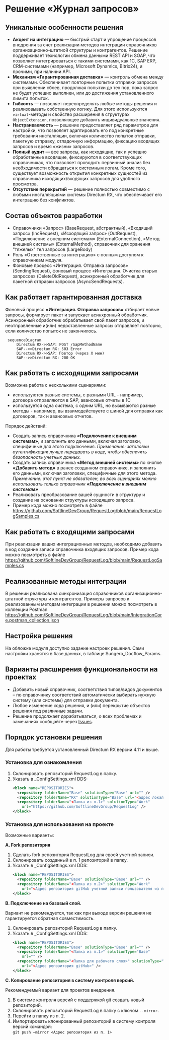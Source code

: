 # Решение «Журнал запросов»

##  Уникальные особенности решения
 - **Акцент на интеграцию** — быстрый старт и упрощение процессов внедрения за счет реализации методов интеграции справочников организационно-штатной структуры и контрагентов. Решение поддерживает технологии обмена данными REST API и SOAP, что позволяет интегрироваться с такими системами, как 1С, SAP ERP, CRM-системами (например, Microsoft Dynamics, Bitrix24), и прочими, при наличии API.
 - **Механизм «Гарантированная доставка»** — контроль обмена между системами. Обеспечивает повторные попытки отправки запросов при выявлении сбоев, продолжая попытки до тех пор, пока запрос не будет успешно выполнен, или до достижения
установленного лимита попыток.
 - **Гибкость** — позволяет переопределять любые методы решения и реализовывать собственную логику. Для этого используются `virtual`-методы и свойство расширения в структурах `ObjectExtension`, позволяющее добавить индивидуальные значения.
 - **Настраиваемость** — решение предоставляет ряд параметров для настройки, что позволяет адаптировать его под конкретные требования инсталляции, включая количество попыток отправки, пакетную отправку, отладочную информацию, фиксацию входящих запросов и время «жизни» запросов.
 - **Полный аудит** — все запросы, как исходящие, так и успешно обработанные входящие, фиксируются в соответствующих справочниках, что позволяет проводить первичный анализ без необходимости обращаться к системным логам. Кроме того, существует возможность открытия конкретных сущностей из справочника исходящих/входящих запросов для удобного просмотра.
 - **Отсутствие перекрытий** — решение полностью совместимо с любыми инсталляциями системы Directum RX, что обеспечивает его интеграцию без конфликтов.

## Состав объектов разработки
 - Справочники «Запрос» (BaseRequest, абстрактный), «Входящий запрос» (IncRequest), «Исходящий запрос» (OutRequest), «Подключение к внешним системам» (ExternalConnection), «Метод внешней системы» (ExternalMethod), справочник для хранения "тяжелых" тел запросов (LargeBody)
 - Роль «Ответственные за интеграцию» с полным доступом к справочникам модуля.
 - Фоновые процесс «Интеграция. Отправка запросов» (SendingRequest), фоновый процесс «Интеграция. Очистка старых запросов» (DeleteOldRequest), асинхронный обработчик для пакетной отправки запросов (AsyncSendRequests).

## Как работает гарантированная доставка
Фоновый процесс **«Интеграция. Отправка запросов»** отбирает новые запросы, формирует пакет и запускает асинхронный обработчик. Асинхронный обработчик обрабатывает свой пакет запросов, и неотправленные и(или) недоставленные запросы отправляет повторно, если количество попыток не закончилось. 

```mermaid
 sequenceDiagram
     Directum RX->>SAP: POST /SapMethodName
     SAP-->>Directum RX: 503 Error
     Directum RX->>SAP: Повтор (через X мин)
     SAP-->>Directum RX: 200 OK
 ```
## Как работать с исходящими запросами
Возможна работа с несколькими сценариями:
- используются разные системы, с разными URL - например, договора отправляются в SAP, авансовые отчеты в 1С
- используется одна система, с одним URL, но вызываются разные методы - например, вы взаимодействуете с шиной для отправки как договоров, так и авансовых отчетов.

Порядок действий:
- Создать запись справочника **«Подключение к внешним системам»**, и заполнить его данными, включая заголовки, специфичные для этого подключения. _Примечание: заголовки аутентификации лучше передавать в коде, чтобы обеспечить безопасность учетных данных._
- Создать запись справочника **«Метод внешней системы»** по кнопке **«Добавить метод»** в ранее созданном справочнике, и заполнить его данными, включая заголовки, специфичные для этого метода. _Примечание: этот пункт не обязателен, во всех сценариях можно использовать только справочник **«Подключение к внешним системам»**_
- Реализовать преобразование вашей сущности в структуру и создание на основании структуры исходящего запроса.
- Пример кода можно посмотреть в файле https://github.com/SoftlineDevGroup/RequestLog/blob/main/RequestLogSamples.cs

## Как работать с входящими запросами
При реализации ваших интеграционных методов, необходимо добавить в код создание записи справочника входящих запросов. Пример кода можно посмотреть в файле https://github.com/SoftlineDevGroup/RequestLog/blob/main/RequestLogSamples.cs

## Реализованные методы интеграции
В решении реализована синхронизация справочников организационно-штатной структуры и контрагентов. Примеры запросов к реализованным методам интеграции в решении можно посмотреть в коллекции Postman https://github.com/SoftlineDevGroup/RequestLog/blob/main/IntegrationCore.postman_collection.json

## Настройка решения
На обложке модуля доступно задание настроек решения. Сами настройки хранятся в базе данных, в таблице Sungero_Docflow_Params.

## Варианты расширения функциональности на проектах
- Добавить новый справочник, соответствия типов/видов документов – по справочнику соответствий автоматически выбирать нужную систему (или системы) для отправки документа.
- Любое изменение кода решения, и (или) перекрытие объектов решения под различные задачи.
- Решение продолжает дорабатываться, о всех проблемах и замечаниях сообщайте через [Issues](https://github.com/SoftlineDevGroup/RequestLog/issues).
   
## Порядок установки решения
Для работы требуется установленный Directum RX версии 4.11 и выше.

### Установка для ознакомления
1. Склонировать репозиторий RequestLog в папку.
2. Указать в _ConfigSettings.xml DDS:
   ```xml
   <block name="REPOSITORIES">
     <repository folderName="Base" solutionType="Base" url="" />
     <repository folderName="RX" solutionType="Base" url="<адрес локального репозитория>" />
     <repository folderName="<Папка из п.1>" solutionType="Work" 
       url="https://github.com/SoftlineDevGroup/RequestLog" />
   </block>
   ```

### Установка для использования на проекте
Возможные варианты:

**A. Fork репозитория**

1. Сделать fork репозитория RequestLog для своей учетной записи.
2. Склонировать созданный в п. 1 репозиторий в папку.
3. Указать в _ConfigSettings.xml DDS:
   ``` xml
   <block name="REPOSITORIES">
     <repository folderName="Base" solutionType="Base" url="" />
     <repository folderName="<Папка из п.2>" solutionType="Work"
       url="<Адрес репозитория gitHub учетной записи пользователя из п. 1>" />
   </block>
   ```

**B. Подключение на базовый слой.**

Вариант не рекомендуется, так как при выходе версии решения не гарантируется обратная совместимость.
1. Склонировать репозиторий RequestLog в папку.
2. Указать в _ConfigSettings.xml DDS:
   ``` xml
   <block name="REPOSITORIES">
     <repository folderName="Base" solutionType="Base" url="" />
     <repository folderName="<Папка из п.1>" solutionType="Base"
       url="" />
     <repository folderName="<Папка для рабочего слоя>" solutionType="Work"
       url="<Адрес репозитория gitHub>" />
   </block>
   ```

**C. Копирование репозитория в систему контроля версий.**

Рекомендуемый вариант для проектов внедрения.
1. В системе контроля версий с поддержкой git создать новый репозиторий.
2. Склонировать репозиторий RequestLog в папку с ключом `--mirror`.
3. Перейти в папку из п. 2.
4. Импортировать клонированный репозиторий в систему контроля версий командой: \
   `git push –mirror <Адрес репозитория из п. 1>`
